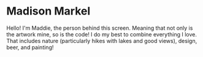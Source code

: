 <!DOCTYPE html>
<html>
<head><title>Madison Markel</title></head>
 
 <body>
 <h1>Madison Markel</h1>
  <p>Hello! I'm Maddie, the person behind this screen. Meaning that not only is the artwork mine, so is the code! I do my best to combine everything I love. That includes nature (particularly hikes with lakes and good views), design, beer, and painting!</p>
 </body>
</html>
